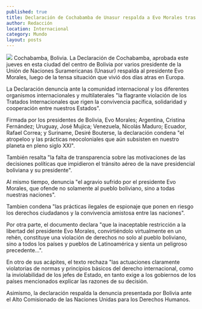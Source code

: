 ```yaml
---
published: true
title: Declaración de Cochabamba de Unasur respalda a Evo Morales tras incidente en Europa
author: Redacción
location: Internacional
category: Mundo
layout: posts
---
```


![](http://i.imgur.com/ObpKyWom.jpg)
Cochabamba, Bolivia. La Declaración de Cochabamba, aprobada este jueves en esta ciudad del centro de Bolivia por varios presidente de la Unión de Naciones Suramericanas (Unasur) respalda al presidente Evo Morales, luego de la tensa situación que vivió dos días atras en Europa.

La Declaración denuncia ante la comunidad internacional y los diferentes organismos internacionales y multilaterales "la flagrante violación de los Tratados Internacionales que rigen la convivencia pacífica, solidaridad y cooperación entre nuestros Estados".

Firmada por los presidentes de Bolivia, Evo Morales; Argentina, Cristina Fernández; Uruguay, José Mujica; Venezuela, Nicolás Maduro; Ecuador, Rafael Correa; y Suriname, Desiré Bouterse, la declaración condena "el atropeloo y las prácticas neocoloniales que aún subsisten en nuestro planeta en pleno siglo XXI".

También resalta "la falta de transparencia sobre las motivaciones de las decisiones políticas que impidieron el tránsito aéreo de la nave presidencial boliviana y su presidente".

Al mismo tiempo, denuncia "el agravio sufrido por el presidente Evo Morales, que ofende no solamente al pueblo boliviano, sino a todas nuestras naciones".

Tambien condena "las prácticas ilegales de espionaje que ponen en riesgo los derechos ciudadanos y la convivencia amistosa entre las naciones".

Por otra parte, el documento declara "que la inaceptable restricción a la libertad del presidente Evo Morales, convirtiéndolo virtualmente en un rehén, constituye una violación de derechos no solo al pueblo boliviano, sino a todos los países y pueblos de Latinoamérica y sienta un peligroso precedente...".

En otro de sus acápites, el texto rechaza "las actuaciones claramente violatorias de normas y principios básicos del derecho internacional, como la inviolabilidad de los jefes de Estado, en tanto exige a los gobiernos de los países mencionados explicar las razones de su decisión.

Asimismo, la declaración respalda la denuncia presentada por Bolivia ante el Alto Comisionado de las Naciones Unidas para los Derechos Humanos.
